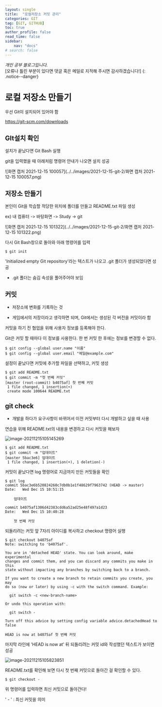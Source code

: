 ```yaml
---
layout: single
title:  "로컬저장소 커밋 관리"
categories: GIT
tag: [GIT, GITHUB]
toc: true
author_profile: false
read_time: false
sidebar:
    nav: "docs"
# search: false
---
```


*개인 공부 블로그입니다.*<br> [오류나 틀린 부분이 있다면 댓글 혹은 메일로 지적해 주시면 감사하겠습니다!]
{: .notice--danger}


# 로컬 저장소 만들기

우선 Git이 설치되어 있어야 함

https://git-scm.com/downloads



## GIt설치 확인

설치가 끝났다면 Git Bash 실행

git을 입력했을 때 아래처럼 명령어 안내가 나오면 설치 성공

![화면 캡처 2021-12-15 100057](../../images/2021-12-15-git-2/화면 캡처 2021-12-15 100057.png)



## 저장소 만들기

본인이 Git을 학습할 적당한 위치에 폴더를 만들고 README.txt 파일 생성

ex) 내 컴퓨터 -> 바탕화면 -> Study -> git

![화면 캡처 2021-12-15 101322](../../images/2021-12-15-git-2/화면 캡처 2021-12-15 101322.png)



다시 Git Bash창으로 돌아와 아래 명령어를 입력

```
$ git init
```

'Initialized empty Git repository'라는 텍스트가 나오고 .git 폴더가 생성되었다면 성공

- .git 폴더는 숨김 속성을 풀어주어야 보임



## 커밋

- 저장소에 변화를 기록하는 것

- 게임에서의 저장이라고 생각하면 되며, Git에서는 생성된 각 버전을 커밋이라 함



커밋을 하기 전 협업을 위해 사용자 정보를 등록해야 한다.

Git은 커밋 할 때마다 이 정보를 사용한다. 한 번 커밋 한 후에는 정보를 변경할 수 없다.

```
$ git config --global user.name "이름"
$ git config --global user.email "메일@example.com"
```



설정이 끝났다면 커밋에 추가할 파일을 선택하고, 커밋 생성

```
$ git add README.txt
$ git commit -m "첫 번째 커밋"
[master (root-commit) b4075af] 첫 번째 커밋
 1 file changed, 1 insertion(+)
 create mode 100644 README.txt
```

## git check

- 개발을 하다가 요구사항이 바뀌어서 이전 커밋부터 다시 개발하고 싶을 때 사용

연습을 위해 README.txt의 내용을 변경하고 다시 커밋을 해보자

![image-20211215105145269](../../images/2021-12-15-git-2/image-20211215105145269.png)

```
$ git add README.txt
$ git commit -m "업데이트"
[master 5bac3e6] 업데이트
 1 file changed, 1 insertion(+), 1 deletion(-)
```



커밋이 끝났다면 log 명령어로 지금까지 만든 커밋들을 확인

```
$ git log
commit 5bac3e6b520824260c7db0b1e1f48629f7963742 (HEAD -> master)
Date:   Wed Dec 15 10:51:15

    업데이트

commit b4075af1306d42383cdd6a52ad25e48f497a1d23
Date:   Wed Dec 15 10:40:28

    첫 번째 커밋
```



되돌리려는 커밋 앞 7자리 아이디를 복사하고 checkout 명령어 실행

```
$ git checkout b4075af
Note: switching to 'b4075af'.

You are in 'detached HEAD' state. You can look around, make experimental
changes and commit them, and you can discard any commits you make in this
state without impacting any branches by switching back to a branch.

If you want to create a new branch to retain commits you create, you may
do so (now or later) by using -c with the switch command. Example:

  git switch -c <new-branch-name>

Or undo this operation with:

  git switch -

Turn off this advice by setting config variable advice.detachedHead to false

HEAD is now at b4075af 첫 번째 커밋
```

마지막 라인에 'HEAD is now at' 뒤 되돌리려는 커밋 id와 작성했던 텍스트가 보이면 성공



![image-20211215105823851](../../images/2021-12-15-git-2/image-20211215105823851.png)

README.txt를 확인해 보면 다시 첫 번째 커밋으로 돌아간 걸 확인할 수 있다.



```
$ git checkout -
```
위 명령어를 입력하면 최신 커밋으로 돌아간다!

' - ' : 최신 커밋을 의미
